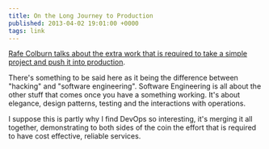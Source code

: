 ```yaml
---
title: On the Long Journey to Production
published: 2013-04-02 19:01:00 +0000
tags: link
---
```


[Rafe Colburn talks about the extra work that is required to take a simple project and push it into production][post].

There's something to be said here as it being the difference between "hacking" and
"software engineering". Software Engineering is all about the other stuff that comes
once you have a something working. It's about elegance, design patterns, testing and
the interactions with operations.

I suppose this is partly why I find DevOps so interesting, it's merging it all
together, demonstrating to both sides of the coin the effort that is required to
have cost effective, reliable services.

[post]: http://rc3.org/2013/03/31/the-long-journey-toward-production/

